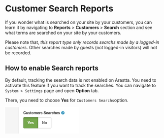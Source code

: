 Customer Search Reports
=======================

If you wonder what is searched on your site by your customers, you can learn it by navigating to **Reports** > **Customers** > **Search** section and see what terms are searched on your site by your customers.

Please note that, _this report type only records searchs made by a logged-in customers_. Other searches made by guests (not logged-in visitors) will not be recorded.

How to enable Search reports
----------------------------

By default, tracking the search data is not enabled on Arastta. You need to activate this feature if you want to track the searches. You can navigate to `System > Settings` page and open **Option** tab.

There, you need to choose **Yes** for `Customers Searchs`option.

![Customers Search option](_images/customers-searches.jpg)
